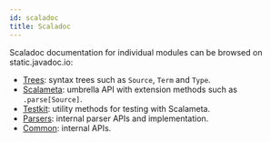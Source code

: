 ```yaml
---
id: scaladoc
title: Scaladoc
---
```


Scaladoc documentation for individual modules can be browsed on static.javadoc.io:

* [Trees](https://static.javadoc.io/org.scalameta/trees_2.12/4.2.3/scala/meta/index.html): syntax trees such as `Source`, `Term` and `Type`.
* [Scalameta](https://static.javadoc.io/org.scalameta/scalameta_2.12/4.2.3/scala/meta/index.html): umbrella API with extension methods such as `.parse[Source]`.
* [Testkit](https://static.javadoc.io/org.scalameta/testkit_2.12/4.2.3/scala/meta/index.html): utility methods for testing with Scalameta.
* [Parsers](https://static.javadoc.io/org.scalameta/parsers_2.12/4.2.3/scala/meta/index.html): internal parser APIs and implementation.
* [Common](https://static.javadoc.io/org.scalameta/common_2.12/4.2.3/scala/meta/index.html): internal APIs.

